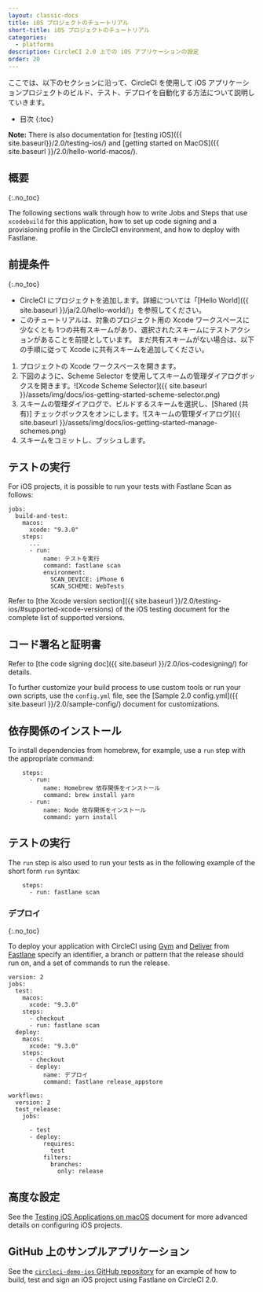 ```yaml
---
layout: classic-docs
title: iOS プロジェクトのチュートリアル
short-title: iOS プロジェクトのチュートリアル
categories:
  - platforms
description: CircleCI 2.0 上での iOS アプリケーションの設定
order: 20
---
```


ここでは、以下のセクションに沿って、CircleCI を使用して iOS アプリケーションプロジェクトのビルド、テスト、デプロイを自動化する方法について説明していきます。

- 目次
{:toc}

**Note:** There is also documentation for [testing iOS]({{ site.baseurl}}/2.0/testing-ios/) and [getting started on MacOS]({{ site.baseurl }}/2.0/hello-world-macos/).

## 概要
{:.no_toc}

The following sections walk through how to write Jobs and Steps that use `xcodebuild` for this application, how to set up code signing and a provisioning profile in the CircleCI environment, and how to deploy with Fastlane.

## 前提条件
{:.no_toc}

- CircleCI にプロジェクトを追加します。詳細については「[Hello World]({{ site.baseurl }}/ja/2.0/hello-world/)」を参照してください。
- このチュートリアルは、対象のプロジェクト用の Xcode ワークスペースに少なくとも 1つの共有スキームがあり、選択されたスキームにテストアクションがあることを前提としています。 まだ共有スキームがない場合は、以下の手順に従って Xcode に共有スキームを追加してください。

1. プロジェクトの Xcode ワークスペースを開きます。
2. 下図のように、Scheme Selector を使用してスキームの管理ダイアログボックスを開きます。![Xcode Scheme Selector]({{ site.baseurl }}/assets/img/docs/ios-getting-started-scheme-selector.png)
3. スキームの管理ダイアログで、ビルドするスキームを選択し、[Shared (共有)] チェックボックスをオンにします。![スキームの管理ダイアログ]({{ site.baseurl }}/assets/img/docs/ios-getting-started-manage-schemes.png)
4. スキームをコミットし、プッシュします。

## テストの実行

For iOS projects, it is possible to run your tests with Fastlane Scan as follows:

    jobs:
      build-and-test:
        macos:
          xcode: "9.3.0"
        steps:
          ...
          - run:
              name: テストを実行
              command: fastlane scan
              environment:
                SCAN_DEVICE: iPhone 6
                SCAN_SCHEME: WebTests
    
    

Refer to [the Xcode version section]({{ site.baseurl }}/2.0/testing-ios/#supported-xcode-versions) of the iOS testing document for the complete list of supported versions.

## コード署名と証明書

Refer to [the code signing doc]({{ site.baseurl }}/2.0/ios-codesigning/) for details.

To further customize your build process to use custom tools or run your own scripts, use the `config.yml` file, see the [Sample 2.0 config.yml]({{ site.baseurl }}/2.0/sample-config/) document for customizations.

## 依存関係のインストール

To install dependencies from homebrew, for example, use a `run` step with the appropriate command:

        steps:
          - run:
              name: Homebrew 依存関係をインストール
              command: brew install yarn
          - run:
              name: Node 依存関係をインストール
              command: yarn install
    

## テストの実行

The `run` step is also used to run your tests as in the following example of the short form `run` syntax:

        steps:
          - run: fastlane scan
    

### デプロイ
{:.no_toc}

To deploy your application with CircleCI using [Gym](https://github.com/fastlane/fastlane/tree/master/gym) and [Deliver](https://github.com/fastlane/fastlane/tree/master/deliver) from [Fastlane](https://fastlane.tools) specify an identifier, a branch or pattern that the release should run on, and a set of commands to run the release.

    version: 2
    jobs:
      test:
        macos:
          xcode: "9.3.0"
        steps:
          - checkout
          - run: fastlane scan
      deploy:
        macos:
          xcode: "9.3.0"
        steps:
          - checkout
          - deploy:
              name: デプロイ
              command: fastlane release_appstore
    
    workflows:
      version: 2
      test_release:
        jobs:
    
          - test
          - deploy:
              requires:
                test
              filters:
                branches:
                  only: release
    

## 高度な設定

See the [Testing iOS Applications on macOS](https://circleci.com/docs/2.0/testing-ios/) document for more advanced details on configuring iOS projects.

## GitHub 上のサンプルアプリケーション

See the [`circleci-demo-ios` GitHub repository](https://github.com/CircleCI-Public/circleci-demo-ios) for an example of how to build, test and sign an iOS project using Fastlane on CircleCI 2.0.